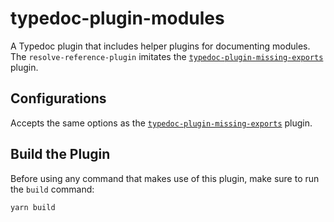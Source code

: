 # typedoc-plugin-modules

A Typedoc plugin that includes helper plugins for documenting modules. The `resolve-reference-plugin` imitates the [`typedoc-plugin-missing-exports`](https://www.npmjs.com/package/typedoc-plugin-missing-exports) plugin.

## Configurations

Accepts the same options as the [`typedoc-plugin-missing-exports`](https://www.npmjs.com/package/typedoc-plugin-missing-exports) plugin.

## Build the Plugin

Before using any command that makes use of this plugin, make sure to run the `build` command:

```bash
yarn build
```

